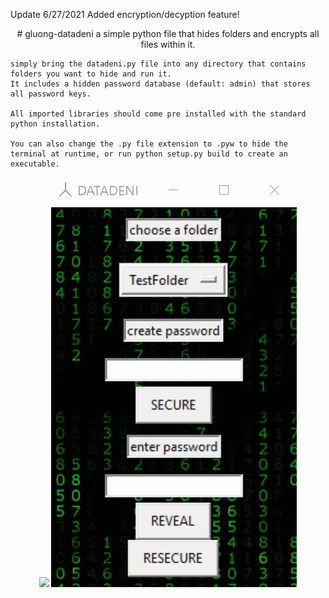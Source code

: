 Update 6/27/2021
Added encryption/decyption feature!

<p align="center">
  # gluong-datadeni
    a simple python file that hides folders and encrypts all files within it.

    simply bring the datadeni.py file into any directory that contains folders you want to hide and run it. 
    It includes a hidden password database (default: admin) that stores all password keys.

    All imported libraries should come pre installed with the standard python installation.
  
    You can also change the .py file extension to .pyw to hide the terminal at runtime, or run python setup.py build to create an executable.
  </p>
  <p align='center'>
  <img src="https://i.imgur.com/4uNzTGU.png"/>
  <img src="https://github.com/smarttarded/gluong-datadeni/blob/main/scrnshot.gif" />
</p>
